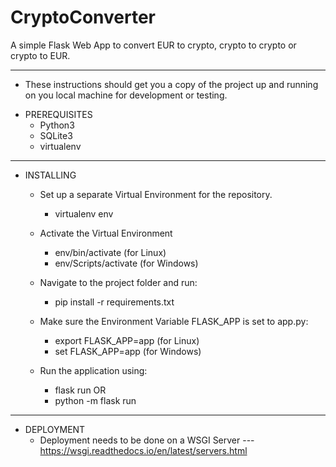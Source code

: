 # CryptoConverter

 A simple Flask Web App to convert EUR to crypto, crypto to crypto or crypto to EUR.
<hr>

- These instructions should get you a copy of the project up and running on you local machine for development or testing.

* PREREQUISITES
  - Python3
  - SQLite3
  - virtualenv
<hr>
  
* INSTALLING
  - Set up a separate Virtual Environment for the repository.
    - virtualenv env
  - Activate the Virtual Environment
    - env/bin/activate (for Linux)
    - env/Scripts/activate (for Windows)
  
  - Navigate to the project folder and run:
    - pip install -r requirements.txt
  
  - Make sure the Environment Variable FLASK_APP is set to app.py:
    - export FLASK_APP=app (for Linux)
    - set FLASK_APP=app (for Windows)
  
  - Run the application using:
    - flask run 
          OR
    - python -m flask run
<hr> 
    
* DEPLOYMENT
  - Deployment needs to be done on a WSGI Server
    --- https://wsgi.readthedocs.io/en/latest/servers.html
